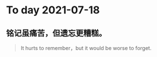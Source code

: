 
# To day 2021-07-18


## 铭记虽痛苦，但遗忘更糟糕。      
> It hurts to remember，but it would be worse to forget.

    